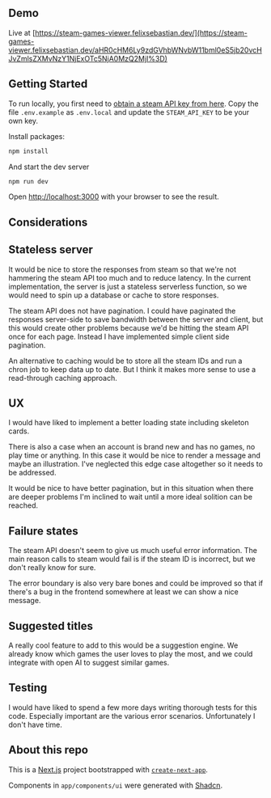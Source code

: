 ## Demo

Live at [https://steam-games-viewer.felixsebastian.dev/](https://steam-games-viewer.felixsebastian.dev/aHR0cHM6Ly9zdGVhbWNvbW11bml0eS5jb20vcHJvZmlsZXMvNzY1NjExOTc5NjA0MzQ2MjI%3D)

## Getting Started

To run locally, you first need to [obtain a steam API key from here](https://steamcommunity.com/login/home/?goto=%2Fdev%2Fapikey). Copy the file `.env.example` as `.env.local` and update the `STEAM_API_KEY` to be your own key.

Install packages:

```bash
npm install
```

And start the dev server

```bash
npm run dev
```

Open [http://localhost:3000](http://localhost:3000) with your browser to see the result.

## Considerations

## Stateless server

It would be nice to store the responses from steam so that we're not hammering the steam API too much and to reduce latency. In the current implementation, the server is just a stateless serverless function, so we would need to spin up a database or cache to store responses.

The steam API does not have pagination. I could have paginated the responses server-side to save bandwidth between the server and client, but this would create other problems because we'd be hitting the steam API once for each page. Instead I have implemented simple client side pagination.

An alternative to caching would be to store all the steam IDs and run a chron job to keep data up to date. But I think it makes more sense to use a read-through caching approach.

## UX

I would have liked to implement a better loading state including skeleton cards.

There is also a case when an account is brand new and has no games, no play time or anything. In this case it would be nice to render a message and maybe an illustration. I've neglected this edge case altogether so it needs to be addressed.

It would be nice to have better pagination, but in this situation when there are deeper problems I'm inclined to wait until a more ideal solition can be reached.

## Failure states

The steam API doesn't seem to give us much useful error information. The main reason calls to steam would fail is if the steam ID is incorrect, but we don't really know for sure.

The error boundary is also very bare bones and could be improved so that if there's a bug in the frontend somewhere at least we can show a nice message.

## Suggested titles

A really cool feature to add to this would be a suggestion engine. We already know which games the user loves to play the most, and we could integrate with open AI to suggest similar games.

## Testing

I would have liked to spend a few more days writing thorough tests for this code. Especially important are the various error scenarios. Unfortunately I don't have time.

## About this repo

This is a [Next.js](https://nextjs.org/) project bootstrapped with [`create-next-app`](https://github.com/vercel/next.js/tree/canary/packages/create-next-app).

Components in `app/components/ui` were generated with [Shadcn](https://ui.shadcn.com/).
